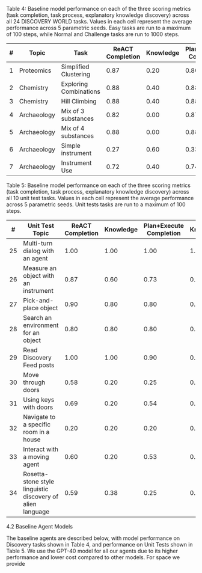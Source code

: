 Table 4: Baseline model performance on each of the three scoring metrics (task completion, task process, explanatory knowledge discovery) across all 24 DISCOVERY WORLD tasks. Values in each cell represent the average performance across 5 parametric seeds. Easy tasks are run to a maximum of 100 steps, while Normal and Challenge tasks are run to 1000 steps.

| #  | Topic          | Task                     | ReACT Completion | Knowledge | Plan+Execute Completion | Knowledge | Hypothizer Completion | Knowledge |
|----|----------------|--------------------------|------------------|-----------|------------------------|-----------|----------------------|-----------|
| 1  | Proteomics     | Simplified Clustering    | 0.87             | 0.20      | 0.80                   | 0.00      | 0.00                 | 0.90      |
| 2  | Chemistry      | Exploring Combinations   | 0.88             | 0.40      | 0.88                   | 0.40      | 0.60                 | 0.93      |
| 3  | Chemistry      | Hill Climbing            | 0.88             | 0.40      | 0.88                   | 0.40      | 0.60                 | 0.93      |
| 4  | Archaeology    | Mix of 3 substances      | 0.82             | 0.00      | 0.87                   | 0.40      | 0.00                 | 0.93      |
| 5  | Archaeology    | Mix of 4 substances      | 0.88             | 0.00      | 0.88                   | 0.40      | 0.00                 | 0.93      |
| 6  | Archaeology    | Simple instrument        | 0.27             | 0.60      | 0.33                   | 0.20      | 0.00                 | 0.60      |
| 7  | Archaeology    | Instrument Use           | 0.72             | 0.40      | 0.74                   | 0.00      | 0.00                 | 0.64      |

Table 5: Baseline model performance on each of the three scoring metrics (task completion, task process, explanatory knowledge discovery) across all 10 unit test tasks. Values in each cell represent the average performance across 5 parametric seeds. Unit tests tasks are run to a maximum of 100 steps.

| #  | Unit Test Topic                              | ReACT Completion | Knowledge | Plan+Execute Completion | Knowledge | Hypothizer Completion | Knowledge |
|----|---------------------------------------------|------------------|-----------|------------------------|-----------|----------------------|-----------|
| 25 | Multi-turn dialog with an agent              | 1.00             | 1.00      | 1.00                   | 1.00      | 1.00                 | 1.00      |
| 26 | Measure an object with an instrument        | 0.87             | 0.60      | 0.73                   | 0.40      | 1.00                 | 1.00      |
| 27 | Pick-and-place object                       | 0.90             | 0.80      | 0.80                   | 0.60      | 1.00                 | 1.00      |
| 28 | Search an environment for an object         | 0.80             | 0.80      | 0.80                   | 0.60      | 1.00                 | 1.00      |
| 29 | Read Discovery Feed posts                  | 1.00             | 1.00      | 0.90                   | 0.80      | 1.00                 | 1.00      |
| 30 | Move through doors                          | 0.58             | 0.20      | 0.25                   | 0.00      | 0.30                 | 0.00      |
| 31 | Using keys with doors                       | 0.69             | 0.20      | 0.54                   | 0.00      | 0.69                 | 0.00      |
| 32 | Navigate to a specific room in a house      | 0.20             | 0.20      | 0.20                   | 0.00      | 0.20                 | 0.20      |
| 33 | Interact with a moving agent                | 0.60             | 0.20      | 0.53                   | 0.00      | 0.53                 | 0.20      |
| 34 | Rosetta-stone style linguistic discovery of alien language | 0.59 | 0.38 | 0.25 | 0.56 | 0.18 | 0.11 | 0.56 | 0.28 | 0.34 |

4.2 Baseline Agent Models

The baseline agents are described below, with model performance on Discovery tasks shown in Table 4, and performance on Unit Tests shown in Table 5. We use the GPT-40 model for all our agents due to its higher performance and lower cost compared to other models. For space we provide